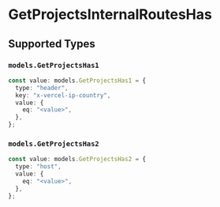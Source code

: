 # GetProjectsInternalRoutesHas


## Supported Types

### `models.GetProjectsHas1`

```typescript
const value: models.GetProjectsHas1 = {
  type: "header",
  key: "x-vercel-ip-country",
  value: {
    eq: "<value>",
  },
};
```

### `models.GetProjectsHas2`

```typescript
const value: models.GetProjectsHas2 = {
  type: "host",
  value: {
    eq: "<value>",
  },
};
```


